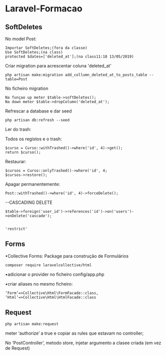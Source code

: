 # Laravel-Formacao
## SoftDeletes
No model Post:
<br>

	Importar SoftDeletes;(fora da classe)
	Use SoftDeletes;(na class)
	protected $dates=['deleted_at'];(na class11:18 13/05/2019)
    
Criar migration para acrescentar coluna 'deleted_at'

	php artisan make:migration add_collumn_deleted_at_to_posts_table --table=Post
    
No ficheiro migration

	Na funçao up meter $table->softDeletes();
	Na down meter $table->dropColumn('deleted_at');
    
Refrescar a database e dar seed

	php artisan db:refresh --seed


Ler do trash:

Todos os registos e o trash:

	$curso = Curso::withTrashed()->where('id', 4)->get();
	return $curso();

Restaurar:

	$cursos = Curso::onlyTrashed()->where('id', 4;
	$cursos->restore();

Apagar permanentemente:

    Post::withTrashed()->where('id', 4)->forceDelete();


--CASCADING DELETE

    $table->foreign('user_id')->references('id')->on('users')->onDelete('cascade');
    
								                                        'restrict' 

## Forms

•Collective Forms: Package para construção de Formulários

	composer require laravelcollective/html
    
•adicionar o provider no ficheiro config/app.php

•criar aliases no mesmo ficheiro:

	‘Form’=>Collective\Html\FormFacade::class,
	‘Html’=>Collective\Html\HtmlFacade::class

## Request

    php artisan make:request

meter ‘authorize’ a true e copiar as rules que estavam no controller;

No ‘PostController’, metodo store, injetar argumento a clasee criada (em vez de Request)
